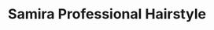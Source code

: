 ---
title: "Samira Professional Hairstyle"
url: /accra/samira-professional-hairstyle/
shop: beauty
---